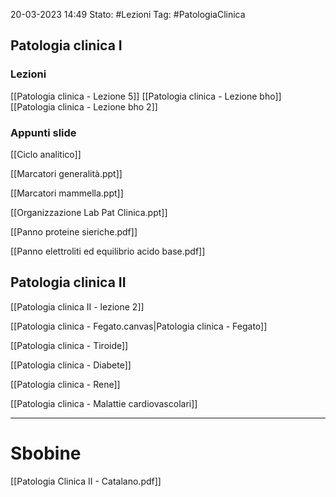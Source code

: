 20-03-2023 14:49
Stato: #Lezioni
Tag: #PatologiaClinica 


## Patologia clinica I
### Lezioni

[[Patologia clinica - Lezione 5]]
[[Patologia clinica - Lezione bho]]
[[Patologia clinica - Lezione bho 2]]

### Appunti slide

[[Ciclo analitico]]

[[Marcatori generalità.ppt]]

[[Marcatori mammella.ppt]]

[[Organizzazione Lab Pat Clinica.ppt]]

[[Panno proteine sieriche.pdf]]

[[Panno elettroliti ed equilibrio acido base.pdf]]

## Patologia clinica II
[[Patologia clinica II - lezione 2]]

[[Patologia clinica - Fegato.canvas|Patologia clinica - Fegato]]

[[Patologia clinica - Tiroide]]

[[Patologia clinica - Diabete]]

[[Patologia clinica - Rene]]

[[Patologia clinica - Malattie cardiovascolari]]


--- 
# Sbobine

[[Patologia Clinica II - Catalano.pdf]]



